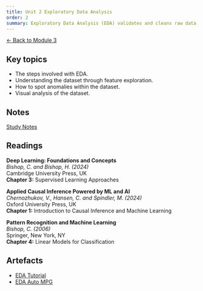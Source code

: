 ```yaml
---
title: Unit 2 Exploratory Data Analysis
order: 2
summary: Exploratory Data Analysis (EDA) validates and cleans raw data, uncovers hidden insights, and guides the selection and refinement of features for effective machine learning.
---
```


[← Back to Module 3](./)

## Key topics
- The steps involved with EDA.
- Understanding the dataset through feature exploration.
- How to spot anomalies within the dataset.
- Visual analysis of the dataset.

## Notes
[Study Notes](../../artefacts/module-3/unit-2-study-notes.md)

## Readings
**Deep Learning: Foundations and Concepts**  
*Bishop, C. and Bishop, H. (2024)*  
Cambridge University Press, UK  
**Chapter 3:** Supervised Learning Approaches

**Applied Causal Inference Powered by ML and AI**  
*Chernozhukov, V., Hansen, C. and Spindler, M. (2024)*  
Oxford University Press, UK  
**Chapter 1:** Introduction to Causal Inference and Machine Learning

**Pattern Recognition and Machine Learning**  
*Bishop, C. (2006)*  
Springer, New York, NY  
**Chapter 4:** Linear Models for Classification

## Artefacts
- [EDA Tutorial](../../artefacts/module-3/unit-2-Tutorial_on_Exploratory_Data_Analysis.ipynb)
- [EDA Auto MPG](../../artefacts/module-3/unit-2-auto-mpg.ipynb)
